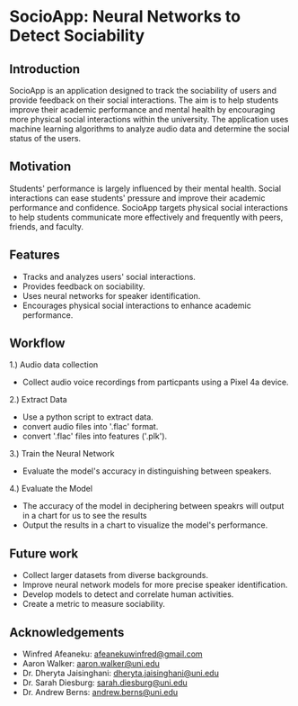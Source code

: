 # SocioApp: Neural Networks to Detect Sociability
## Introduction
SocioApp is an application designed to track the sociability of users and provide feedback on their social interactions. 
The aim is to help students improve their academic performance and mental health by encouraging more physical social interactions within the university. 
The application uses machine learning algorithms to analyze audio data and determine the social status of the users.

## Motivation
Students' performance is largely influenced by their mental health. Social interactions can ease students' pressure and improve their academic performance and confidence. 
SocioApp targets physical social interactions to help students communicate more effectively and frequently with peers, friends, and faculty.

## Features
- Tracks and analyzes users' social interactions.
- Provides feedback on sociability.
- Uses neural networks for speaker identification.
- Encourages physical social interactions to enhance academic performance.

## Workflow
1.) Audio data collection
- Collect audio voice recordings from particpants using a Pixel 4a device.

2.) Extract Data
- Use a python script to extract data.
- convert audio files into '.flac' format.
- convert '.flac' files into features ('.plk').

3.) Train the Neural Network
- Evaluate the model's accuracy in distinguishing between speakers.

4.) Evaluate the Model
- The accuracy of the model in deciphering between speakrs will output in a chart for us to see the results
- Output the results in a chart to visualize the model's performance.


## Future work 
- Collect larger datasets from diverse backgrounds.
- Improve neural network models for more precise speaker identification.
- Develop models to detect and correlate human activities.
- Create a metric to measure sociability.


## Acknowledgements
- Winfred Afeaneku: afeanekuwinfred@gmail.com
- Aaron Walker: aaron.walker@uni.edu
- Dr. Dheryta Jaisinghani: dheryta.jaisinghani@uni.edu
- Dr. Sarah Diesburg: sarah.diesburg@uni.edu
- Dr. Andrew Berns: andrew.berns@uni.edu


